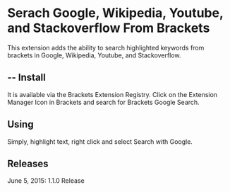 Serach Google, Wikipedia, Youtube, and Stackoverflow From Brackets 
================

This extension adds the ability to search highlighted keywords from brackets in Google, Wikipedia, Youtube, and Stackoverflow.

--
Install
-------
It is available via the Brackets Extension Registry. Click on the Extension Manager Icon in Brackets and search for Brackets Google Search.

Using
------
Simply, highlight text, right click and select Search with Google.

Releases
--------
June 5, 2015: 1.1.0 Release